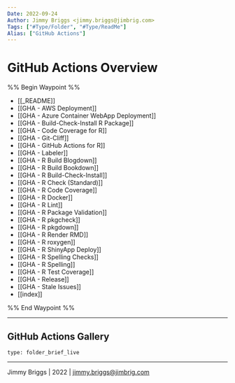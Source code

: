 ```yaml
---
Date: 2022-09-24
Author: Jimmy Briggs <jimmy.briggs@jimbrig.com>
Tags: ["#Type/Folder", "#Type/ReadMe"]
Alias: ["GitHub Actions"]
---
```


# GitHub Actions Overview

%% Begin Waypoint %%
- [[_README]]
- [[GHA - AWS Deployment]]
- [[GHA - Azure Container WebApp Deployment]]
- [[GHA - Build-Check-Install R Package]]
- [[GHA - Code Coverage for R]]
- [[GHA - Git-Cliff]]
- [[GHA - GitHub Actions for R]]
- [[GHA - Labeler]]
- [[GHA - R Build Blogdown]]
- [[GHA - R Build Bookdown]]
- [[GHA - R Build-Check-Install]]
- [[GHA - R Check (Standard)]]
- [[GHA - R Code Coverage]]
- [[GHA - R Docker]]
- [[GHA - R Lint]]
- [[GHA - R Package Validation]]
- [[GHA - R pkgcheck]]
- [[GHA - R pkgdown]]
- [[GHA - R Render RMD]]
- [[GHA - R roxygen]]
- [[GHA - R ShinyApp Deploy]]
- [[GHA - R Spelling Checks]]
- [[GHA - R Spelling]]
- [[GHA - R Test Coverage]]
- [[GHA - Release]]
- [[GHA - Stale Issues]]
- [[index]]

%% End Waypoint %%

***

## GitHub Actions Gallery

 
```ccard
type: folder_brief_live
```
 

***

Jimmy Briggs | 2022 | <jimmy.briggs@jimbrig.com>



